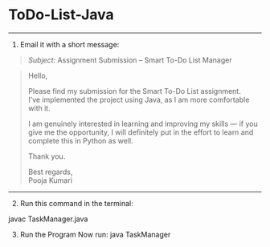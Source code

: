 # ToDo-List-Java

---




1. Email it with a short message:

> _Subject:_ Assignment Submission – Smart To-Do List Manager  
>

> Hello,  
>  
> Please find my submission for the Smart To-Do List assignment.  
> I’ve implemented the project using Java, as I am more comfortable with it.
>
> I am genuinely interested in learning and improving my skills — if you give me the opportunity, I will definitely put in the effort to learn and complete this in Python as well.
>  
> Thank you.  
>  
> Best regards,  
> Pooja Kumari

---


2. Run this command in the terminal:

javac TaskManager.java


3. Run the Program
Now run:
java TaskManager

